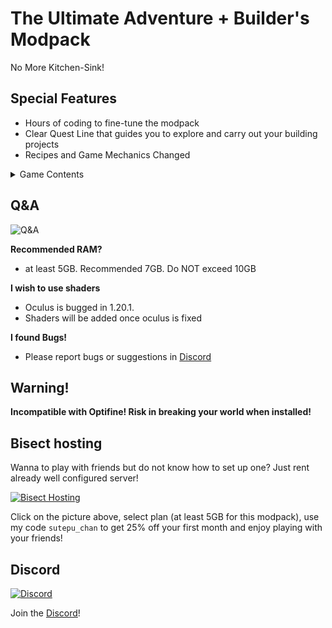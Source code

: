 The Ultimate Adventure + Builder's Modpack
===

No More Kitchen-Sink!

## Special Features

- Hours of coding to fine-tune the modpack
- Clear Quest Line that guides you to explore and carry out your building projects
- Recipes and Game Mechanics Changed

<details>
<summary>Game Contents</summary>

- Beautiful Scenery
- Magnifying Terrain Generation
- Create Contraptions
- More Rails, Planes and Cars for Transportation
- Tammable Mobs and Creatures
- New Bosses, Mobs and Dungeons
- Kitchens and tons of New Decorative Blocks

</details>

Q&A
---

![Q&A](https://www.bisecthosting.com/images/CF/GreedTheResourceI/BH_GTR_FAQ.png)

**Recommended RAM?**
- at least 5GB. Recommended 7GB. Do NOT exceed 10GB

**I wish to use shaders**
- Oculus is bugged in 1.20.1.
- Shaders will be added once oculus is fixed

**I found Bugs!**
- Please report bugs or suggestions in [Discord](https://discord.gg/aM3pEC7X7v)

Warning!
---

**Incompatible with Optifine! Risk in breaking your world when installed!**

Bisect hosting
---

Wanna to play with friends but do not know how to set up one? Just rent already well configured server!

[![Bisect Hosting](https://www.bisecthosting.com/images/CF/GreedTheResourceI/BH_GTR_Bisect.png)](https://bisecthosting.com/sutepu_chan)

Click on the picture above, select plan (at least 5GB for this modpack), use my code `sutepu_chan` to get 25% off your first month and enjoy playing with your friends!

Discord
-------

[![Discord](https://www.bisecthosting.com/images/CF/GreedTheResourceI/BH_GTR_Discord.png)](https://discord.gg/aM3pEC7X7v)

Join the [Discord](https://discord.gg/aM3pEC7X7v)!